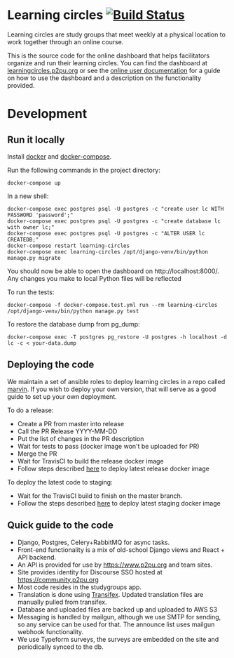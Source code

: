 # Learning circles [![Build Status](https://travis-ci.org/p2pu/learning-circles.svg?branch=master)](https://travis-ci.org/p2pu/learning-circles)

Learning circles are study groups that meet weekly at a physical location to work together through an online course.

This is the source code for the online dashboard that helps facilitators organize and run their learning circles. You can find the dashboard at [learningcircles.p2pu.org](https://learningcircles.p2pu.org/) or see the [online user documentation](https://learning-circles-user-manual.readthedocs.io/en/latest/) for a guide on how to use the dashboard and a description on the functionality provided.

# Development

## Run it locally

Install [docker](https://docs.docker.com/engine/install/) and [docker-compose](https://docs.docker.com/compose/install/).

Run the following commands in the project directory:

```
docker-compose up
```

In a new shell:

```
docker-compose exec postgres psql -U postgres -c "create user lc WITH PASSWORD 'password';"
docker-compose exec postgres psql -U postgres -c "create database lc with owner lc;"
docker-compose exec postgres psql -U postgres -c "ALTER USER lc CREATEDB;"
docker-compose restart learning-circles
docker-compose exec learning-circles /opt/django-venv/bin/python manage.py migrate
```

You should now be able to open the dashboard on http://localhost:8000/. Any changes you make to local Python files will be reflected

To run the tests:

```
docker-compose -f docker-compose.test.yml run --rm learning-circles /opt/django-venv/bin/python manage.py test
```

To restore the database dump from pg_dump:
```
docker-compose exec -T postgres pg_restore -U postgres -h localhost -d lc -c < your-data.dump
```

## Deploying the code

We maintain a set of ansible roles to deploy learning circles in a repo called [marvin](https://github.com/p2pu/marvin). If you wish to deploy your own version, that will serve as a good guide to set up your own deployment.

To do a release:

 - Create a PR from master into release
 - Call the PR Release YYYY-MM-DD
 - Put the list of changes in the PR description
 - Wait for tests to pass (docker image won't be uploaded for PR)
 - Merge the PR
 - Wait for TravisCI to build the release docker image
 - Follow steps described [here](https://github.com/p2pu/marvin) to deploy latest release docker image

To deploy the latest code to staging:

 - Wait for the TravisCI build to finish on the master branch.
 - Follow the steps described [here](https://github.com/p2pu/marvin) to deploy latest staging docker image

## Quick guide to the code

- Django, Postgres, Celery+RabbitMQ for async tasks.
- Front-end functionality is a mix of old-school Django views and React + API backend.
- An API is provided for use by https://www.p2pu.org and team sites.
- Site provides identity for Discourse SSO hosted at https://community.p2pu.org
- Most code resides in the studygroups app.
- Translation is done using [Transifex](https://www.transifex.com/p2pu/learning-circles/). Updated translation files are manually pulled from transifex.
- Database and uploaded files are backed up and uploaded to AWS S3
- Messaging is handled by mailgun, although we use SMTP for sending, so any service can be used for that. The announce list uses mailgun webhook functionality.
- We use Typeform surveys, the surveys are embedded on the site and periodically synced to the db.
